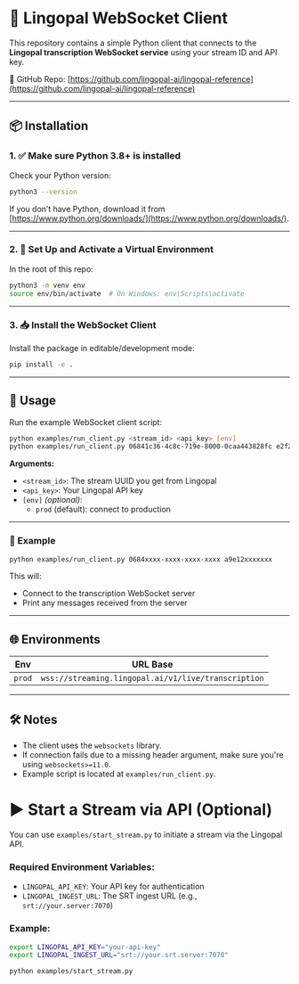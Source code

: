 # 🚀 Lingopal WebSocket Client

This repository contains a simple Python client that connects to the **Lingopal transcription WebSocket service** using your stream ID and API key.

📍 GitHub Repo: [https://github.com/lingopal-ai/lingopal-reference](https://github.com/lingopal-ai/lingopal-reference)

---

## 📦 Installation

### 1. ✅ Make sure Python 3.8+ is installed

Check your Python version:
```bash
python3 --version
```

If you don’t have Python, download it from [https://www.python.org/downloads/](https://www.python.org/downloads/).

---

### 2. 📁 Set Up and Activate a Virtual Environment

In the root of this repo:

```bash
python3 -m venv env
source env/bin/activate  # On Windows: env\Scripts\activate
```

---

### 3. 📥 Install the WebSocket Client

Install the package in editable/development mode:

```bash
pip install -e .
```

---

## 🧪 Usage

Run the example WebSocket client script:

```bash
python examples/run_client.py <stream_id> <api_key> [env]
python examples/run_client.py 06841c36-4c8c-719e-8000-0caa443828fc e2f27925d60b4c1fa954c17a2e1bc8f5
```

**Arguments:**
- `<stream_id>`: The stream UUID you get from Lingopal
- `<api_key>`: Your Lingopal API key
- `[env]` *(optional)*:
  - `prod` (default): connect to production

---

### 🧷 Example

```bash
python examples/run_client.py 0684xxxx-xxxx-xxxx-xxxx a9e12xxxxxxx
```

This will:
- Connect to the transcription WebSocket server
- Print any messages received from the server

---

## 🌐 Environments

| Env   | URL Base                                               |
|--------|--------------------------------------------------------|
| `prod` | `wss://streaming.lingopal.ai/v1/live/transcription`   |

---

## 🛠 Notes

- The client uses the `websockets` library.
- If connection fails due to a missing header argument, make sure you're using `websockets>=11.0`.
- Example script is located at `examples/run_client.py`.


# ▶️ Start a Stream via API (Optional)

You can use `examples/start_stream.py` to initiate a stream via the Lingopal API.

### Required Environment Variables:

- `LINGOPAL_API_KEY`: Your API key for authentication
- `LINGOPAL_INGEST_URL`: The SRT ingest URL (e.g., `srt://your.server:7070`)

### Example:

```bash
export LINGOPAL_API_KEY="your-api-key"
export LINGOPAL_INGEST_URL="srt://your.srt.server:7070"

python examples/start_stream.py
